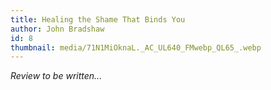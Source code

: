 ```yaml
---
title: Healing the Shame That Binds You
author: John Bradshaw
id: 8
thumbnail: media/71N1MiOknaL._AC_UL640_FMwebp_QL65_.webp
---
```

*Review to be written...*

